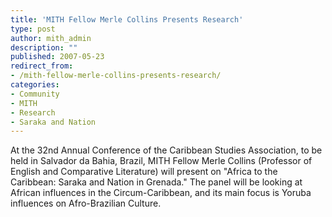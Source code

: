 ```yaml
---
title: 'MITH Fellow Merle Collins Presents Research'
type: post
author: mith_admin
description: ""
published: 2007-05-23
redirect_from: 
- /mith-fellow-merle-collins-presents-research/
categories:
- Community
- MITH
- Research
- Saraka and Nation
---
```

At the 32nd Annual Conference of the Caribbean Studies Association, to be held in Salvador da Bahia, Brazil, MITH Fellow Merle Collins (Professor of English and Comparative Literature) will present on "Africa to the Caribbean: Saraka and Nation in Grenada." The panel will be looking at African influences in the Circum-Caribbean, and its main focus is Yoruba influences on Afro-Brazilian Culture.
